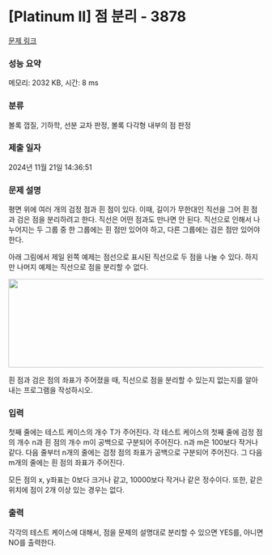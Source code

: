 # [Platinum II] 점 분리 - 3878 

[문제 링크](https://www.acmicpc.net/problem/3878) 

### 성능 요약

메모리: 2032 KB, 시간: 8 ms

### 분류

볼록 껍질, 기하학, 선분 교차 판정, 볼록 다각형 내부의 점 판정

### 제출 일자

2024년 11월 21일 14:36:51

### 문제 설명

<p>평면 위에 여러 개의 검정 점과 흰 점이 있다. 이때, 길이가 무한대인 직선을 그어 흰 점과 검은 점을 분리하려고 한다. 직선은 어떤 점과도 만나면 안 된다. 직선으로 인해서 나누어지는 두 그룹 중 한 그룹에는 흰 점만 있어야 하고, 다른 그룹에는 검은 점만 있어야 한다.</p>

<p>아래 그림에서 제일 왼쪽 예제는 점선으로 표시된 직선으로 두 점을 나눌 수 있다. 하지만 나머지 예제는 직선으로 점을 분리할 수 없다.</p>

<p><img alt="" src="https://www.acmicpc.net/upload/images/sep.png" style="width: 616px; height: 175px;"></p>

<p>흰 점과 검은 점의 좌표가 주어졌을 때, 직선으로 점을 분리할 수 있는지 없는지를 알아내는 프로그램을 작성하시오.</p>

### 입력 

 <p>첫째 줄에는 테스트 케이스의 개수 T가 주어진다. 각 테스트 케이스의 첫째 줄에 검정 점의 개수 n과 흰 점의 개수 m이 공백으로 구분되어 주어진다. n과 m은 100보다 작거나 같다. 다음 줄부터 n개의 줄에는 검정 점의 좌표가 공백으로 구분되어 주어진다. 그 다음 m개의 줄에는 흰 점의 좌표가 주어진다.</p>

<p>모든 점의 x, y좌표는 0보다 크거나 같고, 10000보다 작거나 같은 정수이다. 또한, 같은 위치에 점이 2개 이상 있는 경우는 없다.</p>

### 출력 

 <p>각각의 테스트 케이스에 대해서, 점을 문제의 설명대로 분리할 수 있으면 YES를, 아니면 NO를 출력한다.</p>

